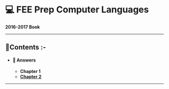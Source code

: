 # :computer: FEE Prep Computer Languages
**2016-2017 Book**
***
## :book:**Contents :-**
* #### :beginner: **Answers**
    * **Chapter 1** 
    * [**Chapter 2**](answers/chapter-2.md)

***